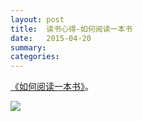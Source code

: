 ```yaml
---
layout: post
title:  读书心得-如何阅读一本书
date:   2015-04-20
summary:
categories:
---
```


[《如何阅读一本书》](https://github.com/HarmonyHu/harmonyhu.github.io/raw/master/_posts/books/如何阅读一本书.epub)。  


![](https://github.com/HarmonyHu/harmonyhu.github.io/raw/master/_posts/images/read_a_book.jpg) 